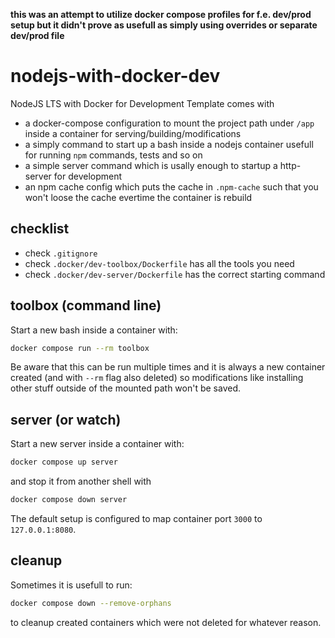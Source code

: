 __this was an attempt to utilize docker compose profiles for f.e. dev/prod setup but it didn't prove as usefull as simply using overrides or separate dev/prod file__

# nodejs-with-docker-dev
NodeJS LTS with Docker for Development Template comes with
* a docker-compose configuration to mount the project path under `/app` inside a container for serving/building/modifications
* a simply command to start up a bash inside a nodejs container usefull for running `npm` commands, tests and so on
* a simple server command which is usally enough to startup a http-server for development
* an npm cache config which puts the cache in `.npm-cache` such that you won't loose the cache evertime the container is rebuild

## checklist

* check `.gitignore`
* check `.docker/dev-toolbox/Dockerfile` has all the tools you need
* check `.docker/dev-server/Dockerfile` has the correct starting command

## toolbox (command line)

Start a new bash inside a container with:
```bash
docker compose run --rm toolbox
```

Be aware that this can be run multiple times and it is always a new container created (and with `--rm` flag also deleted) so modifications like installing other stuff outside of the mounted path won't be saved. 

## server (or watch)

Start a new server inside a container with:
```bash
docker compose up server
```

and stop it from another shell with
```bash
docker compose down server
```

The default setup is configured to map container port `3000` to `127.0.0.1:8080`.

## cleanup

Sometimes it is usefull to run:
```bash
docker compose down --remove-orphans
```
to cleanup created containers which were not deleted for whatever reason.
